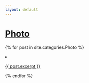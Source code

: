 ```yaml
---
layout: default
---
```


# [Photo](/photo)
{% for post in site.categories.Photo %}
  <a href="{{ post.url }}">
		<div class="img-container">
			<li><p> {{ post.excerpt }} </p></li>
		</div>
  </a>
{% endfor %}
